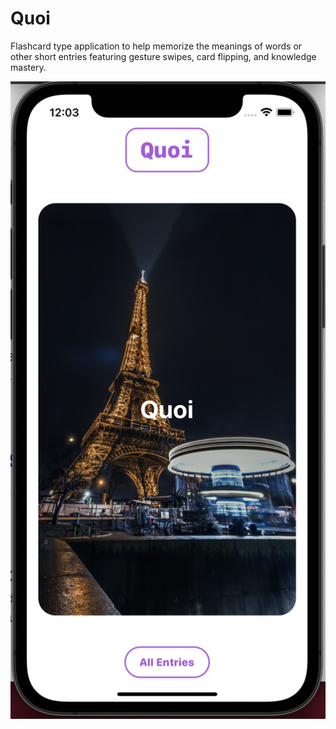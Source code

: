 # Quoi

Flashcard type application to help memorize the meanings of words or other short entries featuring gesture swipes, card flipping, and knowledge mastery.

<img src="quoi-app.png" alt="quoi img"/>
